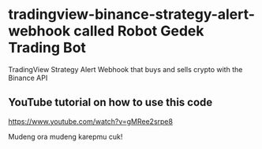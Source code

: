 # tradingview-binance-strategy-alert-webhook called Robot Gedek Trading Bot
TradingView Strategy Alert Webhook that buys and sells crypto with the Binance API

## YouTube tutorial on how to use this code

https://www.youtube.com/watch?v=gMRee2srpe8

Mudeng ora mudeng karepmu cuk!
